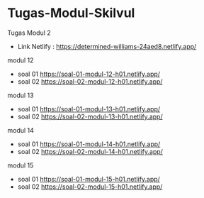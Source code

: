 # Tugas-Modul-Skilvul
Tugas Modul 2
 * Link Netlify : https://determined-williams-24aed8.netlify.app/


modul 12
* soal 01 https://soal-01-modul-12-h01.netlify.app/
* soal 02 https://soal-02-modul-12-h01.netlify.app/

modul 13
* soal 01 https://soal-01-modul-13-h01.netlify.app/
* soal 02 https://soal-02-modul-13-h01.netlify.app/

modul 14
* soal 01 https://soal-01-modul-14-h01.netlify.app/ 
* soal 02 https://soal-02-modul-14-h01.netlify.app/

modul 15
* soal 01 https://soal-01-modul-15-h01.netlify.app/
* soal 02 https://soal-02-modul-15-h01.netlify.app/
